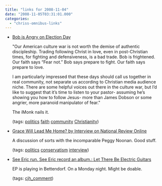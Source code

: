 ```yaml
---
title: "links for 2008-11-04"
date: "2008-11-05T03:31:01.000"
categories: 
  - "chriss-omnibus-links"
---
```


- [Bob is Angry on Election Day](http://www.internetmonk.com/archive/bob-is-angry-on-election-day)
    
    "Our American culture war is not worth the demise of authentic discipleship. Trading following Christ in love, even in post-Christian times, for fighting and defensiveness, is a bad trade. Bob is frightened. Our faith says “Fear not.” Bob says prepare to fight. Our faith says prepare to love.
    
    I am particularly impressed that these days should call us together in real community, not separate us according to Christian media audience niche. There are some helpful voices out there in the culture war, but I’d like to suggest that it’s time to listen to your pastor- assuming he’s showing you how to follow Jesus- more than James Dobson or some angrier, more paranoid manipulator of fear."
    
    The iMonk nails it.
    
    (tags: [politics](http://delicious.com/hubbsc/politics) [faith](http://delicious.com/hubbsc/faith) [community](http://delicious.com/hubbsc/community) [Christianity](http://delicious.com/hubbsc/Christianity))
    
- [Grace Will Lead Me Home? by Interview on National Review Online](http://article.nationalreview.com/print/?q=ZDU3ZDM5ZDVlYzg0NzdhMmZiYzRkZGE3NGY5ZjhiMTA=)
    
    A discussion of sorts with the incomparable Peggy Noonan. Good stuff.
    
    (tags: [politics](http://delicious.com/hubbsc/politics) [conservatism](http://delicious.com/hubbsc/conservatism) [interview](http://delicious.com/hubbsc/interview))
    
- [See Eric run. See Eric record an album.: Let There Be Electric Guitars](http://middleofthestorm.blogspot.com/2008/11/let-there-be-electric-guitars.html?showComment=1225802460000#c136791787899304227)
    
    EP is playing in Bettendorf. On a Monday night. Might be doable.
    
    (tags: [cjh\_comment](http://delicious.com/hubbsc/cjh_comment))
